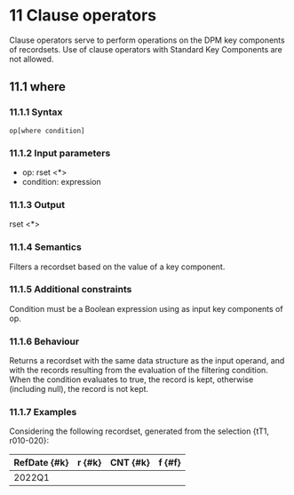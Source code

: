 # 11 Clause operators

Clause operators serve to perform operations on the DPM key components of recordsets. Use of clause operators with Standard Key Components are not allowed.

## 11.1 where

### 11.1.1 Syntax
```
op[where condition]
```

### 11.1.2 Input parameters
- op: rset <*>
- condition: expression <boo>

### 11.1.3 Output
rset <*>

### 11.1.4 Semantics
Filters a recordset based on the value of a key component.

### 11.1.5 Additional constraints
Condition must be a Boolean expression using as input key components of op.

### 11.1.6 Behaviour
Returns a recordset with the same data structure as the input operand, and with the records resulting from the evaluation of the filtering condition. When the condition evaluates to true, the record is kept, otherwise (including null), the record is not kept.

### 11.1.7 Examples
Considering the following recordset, generated from the selection {tT1, r010-020}:

| RefDate {#k} | r {#k} | CNT {#k} | f {#f} |
|--------------|--------|----------|--------|
| 2022Q1       |